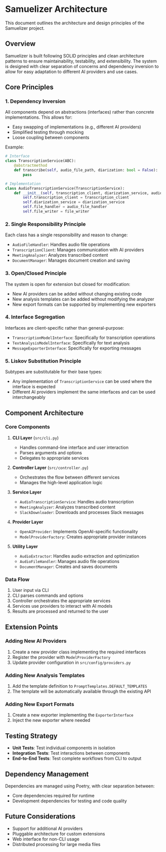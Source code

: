 # Samuelizer Architecture

This document outlines the architecture and design principles of the Samuelizer project.

## Overview

Samuelizer is built following SOLID principles and clean architecture patterns to ensure maintainability, testability, and extensibility. The system is designed with clear separation of concerns and dependency inversion to allow for easy adaptation to different AI providers and use cases.

## Core Principles

### 1. Dependency Inversion

All components depend on abstractions (interfaces) rather than concrete implementations. This allows for:

- Easy swapping of implementations (e.g., different AI providers)
- Simplified testing through mocking
- Loose coupling between components

Example:
```python
# Interface
class TranscriptionService(ABC):
    @abstractmethod
    def transcribe(self, audio_file_path, diarization: bool = False):
        pass

# Implementation
class AudioTranscriptionService(TranscriptionService):
    def __init__(self, transcription_client, diarization_service, audio_file_handler, file_writer):
        self.transcription_client = transcription_client
        self.diarization_service = diarization_service
        self.file_handler = audio_file_handler
        self.file_writer = file_writer
```

### 2. Single Responsibility Principle

Each class has a single responsibility and reason to change:

- `AudioFileHandler`: Handles audio file operations
- `TranscriptionClient`: Manages communication with AI providers
- `MeetingAnalyzer`: Analyzes transcribed content
- `DocumentManager`: Manages document creation and saving

### 3. Open/Closed Principle

The system is open for extension but closed for modification:

- New AI providers can be added without changing existing code
- New analysis templates can be added without modifying the analyzer
- New export formats can be supported by implementing new exporters

### 4. Interface Segregation

Interfaces are client-specific rather than general-purpose:

- `TranscriptionModelInterface`: Specifically for transcription operations
- `TextAnalysisModelInterface`: Specifically for text analysis
- `MessageExporterInterface`: Specifically for exporting messages

### 5. Liskov Substitution Principle

Subtypes are substitutable for their base types:

- Any implementation of `TranscriptionService` can be used where the interface is expected
- Different AI providers implement the same interfaces and can be used interchangeably

## Component Architecture

### Core Components

1. **CLI Layer** (`src/cli.py`)
   - Handles command-line interface and user interaction
   - Parses arguments and options
   - Delegates to appropriate services

2. **Controller Layer** (`src/controller.py`)
   - Orchestrates the flow between different services
   - Manages the high-level application logic

3. **Service Layer**
   - `AudioTranscriptionService`: Handles audio transcription
   - `MeetingAnalyzer`: Analyzes transcribed content
   - `SlackDownloader`: Downloads and processes Slack messages

4. **Provider Layer**
   - `OpenAIProvider`: Implements OpenAI-specific functionality
   - `ModelProviderFactory`: Creates appropriate provider instances

5. **Utility Layer**
   - `AudioExtractor`: Handles audio extraction and optimization
   - `AudioFileHandler`: Manages audio file operations
   - `DocumentManager`: Creates and saves documents

### Data Flow

1. User input via CLI
2. CLI parses commands and options
3. Controller orchestrates the appropriate services
4. Services use providers to interact with AI models
5. Results are processed and returned to the user

## Extension Points

### Adding New AI Providers

1. Create a new provider class implementing the required interfaces
2. Register the provider with `ModelProviderFactory`
3. Update provider configuration in `src/config/providers.py`

### Adding New Analysis Templates

1. Add the template definition to `PromptTemplates.DEFAULT_TEMPLATES`
2. The template will be automatically available through the existing API

### Adding New Export Formats

1. Create a new exporter implementing the `ExporterInterface`
2. Inject the new exporter where needed

## Testing Strategy

- **Unit Tests**: Test individual components in isolation
- **Integration Tests**: Test interactions between components
- **End-to-End Tests**: Test complete workflows from CLI to output

## Dependency Management

Dependencies are managed using Poetry, with clear separation between:

- Core dependencies required for runtime
- Development dependencies for testing and code quality

## Future Considerations

- Support for additional AI providers
- Pluggable architecture for custom extensions
- Web interface for non-CLI usage
- Distributed processing for large media files
